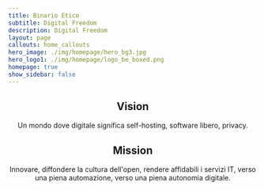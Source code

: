 ```yaml
---
title: Binario Etico
subtitle: Digital Freedom
description: Digital Freedom
layout: page
callouts: home_callouts
hero_image: ./img/homepage/hero_bg3.jpg
hero_logo1: ./img/homepage/logo_be_boxed.png
homepage: true
show_sidebar: false
---
```

## <center>Vision</center>
<center>Un mondo dove digitale significa self-hosting, software libero, privacy.</center>

## <center>Mission</center>
<center>Innovare, diffondere la cultura dell'open, rendere affidabili i servizi IT, verso una piena automazione, verso una piena autonomia digitale.</center>  
